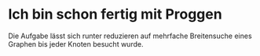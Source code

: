 # Ich bin schon fertig mit Proggen

Die Aufgabe lässt sich runter reduzieren auf mehrfache Breitensuche eines Graphen bis jeder Knoten besucht wurde. 